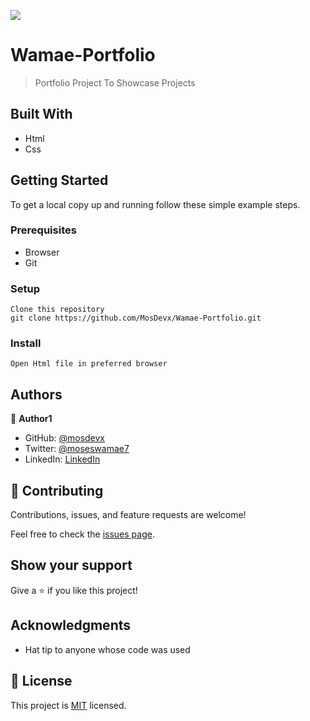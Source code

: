 ![](https://img.shields.io/badge/Microverse-blueviolet)

# Wamae-Portfolio

> Portfolio Project To Showcase Projects


## Built With

- Html
- Css



## Getting Started



To get a local copy up and running follow these simple example steps.

### Prerequisites
 - Browser
 - Git

### Setup
	Clone this repository
	git clone https://github.com/MosDevx/Wamae-Portfolio.git

### Install
	Open Html file in preferred browser

## Authors

👤 **Author1**

- GitHub: [@mosdevx](https://github.com/mosdevx)
- Twitter: [@moseswamae7](https://twitter.com/moseswamae7)
- LinkedIn: [LinkedIn](https://linkedin.com/in/moses-wamae-a13a67244)


## 🤝 Contributing

Contributions, issues, and feature requests are welcome!

Feel free to check the [issues page](../../issues/).

## Show your support

Give a ⭐️ if you like this project!

## Acknowledgments

- Hat tip to anyone whose code was used


## 📝 License

This project is [MIT](./LICENSE) licensed.


